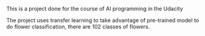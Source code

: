 This is a project done for the course of AI programming in the Udacity

The project uses transfer learning to take advantage of pre-trained model to do flower classification, there are 102 classes of flowers.


